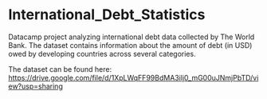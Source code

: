 # International_Debt_Statistics

Datacamp project analyzing international debt data collected by The World Bank. The dataset contains information about the amount of debt (in USD) owed by developing countries across several categories.

The dataset can be found here: https://drive.google.com/file/d/1XpLWqFF99BdMA3ilj0_mG00uJNmjPbTD/view?usp=sharing
 
